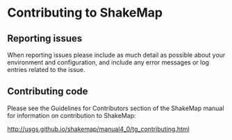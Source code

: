 Contributing to ShakeMap
=========================

Reporting issues
----------------

When reporting issues please include as much detail as possible
about your environment and configuration, and include any error
messages or log entries related to the issue.

Contributing code
-----------------

Please see the Guidelines for Contributors section of the 
ShakeMap manual for information on contribution to ShakeMap:

http://usgs.github.io/shakemap/manual4_0/tg_contributing.html
